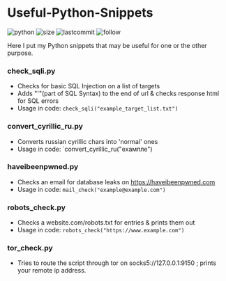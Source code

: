 # Useful-Python-Snippets
![python](https://img.shields.io/pypi/pyversions/Django.svg)
![size](https://img.shields.io/github/repo-size/ak-wa/Useful-Python-Snippets.svg)
![lastcommit](https://img.shields.io/github/last-commit/ak-wa/Useful-Python-Snippets.svg)
![follow](https://img.shields.io/github/followers/ak-wa.svg?label=Follow&style=social)

Here I put my Python snippets that may be useful for one or the other purpose.

### check_sqli.py
* Checks for basic SQL Injection on a list of targets
* Adds "'"(part of SQL Syntax) to the end of url & checks response html for SQL errors
* Usage in code: `check_sqli("example_target_list.txt")`

### convert_cyrillic_ru.py
* Converts russian cyrillic chars into 'normal' ones
* Usage in code: `convert_cyrillic_ru("еxампле")

### haveibeenpwned.py

* Checks an email for database leaks on https://haveibeenpwned.com
* Usage in code: `mail_check("example@example.com")`

### robots_check.py

* Checks a website.com/robots.txt for entries & prints them out
* Usage in code: `robots_check("https://www.example.com")`

### tor_check.py

* Tries to route the script through tor on socks5://127.0.0.1:9150 ; prints your remote ip address.
